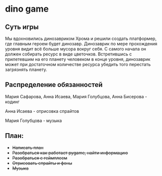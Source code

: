 # dino game

## Суть игры

Мы вдохновились динозавриком Хрома и решили создать платформер, где главным героем будет динозавр. 
Динозаврик по мере прохождения уровня видит всё больше мусора вокруг себя. С самого начала он должен собирать ресурс в виде цветочков. Встретившись с прилетевшим на его планету человеком в конце уровня, динозаврик может при достаточном количестве ресурса убедить того перестать загрязнять планету.

## Распределение обязанностей

Мария Сафарова, Анна Исаева, Мария Голубцова, Анна Бисерова - кодинг

Анна Исаева - отрисовка спрайтов

Мария Голубцова - музыка

## План:
* ~~Написать план~~
* ~~Разобраться как работает pygame, найти информацию~~
* ~~Разобраться с геймплеем~~
* ~~Отрисовать спрайты и фоны~~
* ~~Музыка~~
